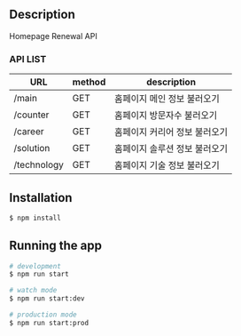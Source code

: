 ## Description

Homepage Renewal API

### API LIST

|URL|method|description|
|---|---|---|
|/main|GET|홈페이지 메인 정보 불러오기|
|/counter|GET|홈페이지 방문자수 불러오기|
|/career|GET|홈페이지 커리어 정보 불러오기|
|/solution|GET|홈페이지 솔루션 정보 불러오기|
|/technology|GET|홈페이지 기술 정보 불러오기|

## Installation

```bash
$ npm install
```

## Running the app

```bash
# development
$ npm run start

# watch mode
$ npm run start:dev

# production mode
$ npm run start:prod
```
